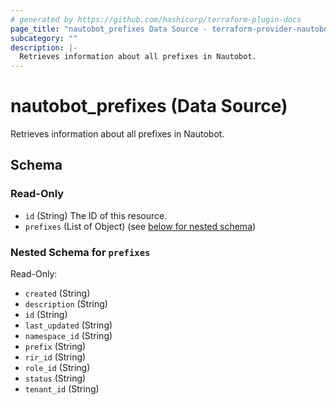 ```yaml
---
# generated by https://github.com/hashicorp/terraform-plugin-docs
page_title: "nautobot_prefixes Data Source - terraform-provider-nautobot"
subcategory: ""
description: |-
  Retrieves information about all prefixes in Nautobot.
---
```


# nautobot_prefixes (Data Source)

Retrieves information about all prefixes in Nautobot.



<!-- schema generated by tfplugindocs -->
## Schema

### Read-Only

- `id` (String) The ID of this resource.
- `prefixes` (List of Object) (see [below for nested schema](#nestedatt--prefixes))

<a id="nestedatt--prefixes"></a>
### Nested Schema for `prefixes`

Read-Only:

- `created` (String)
- `description` (String)
- `id` (String)
- `last_updated` (String)
- `namespace_id` (String)
- `prefix` (String)
- `rir_id` (String)
- `role_id` (String)
- `status` (String)
- `tenant_id` (String)


